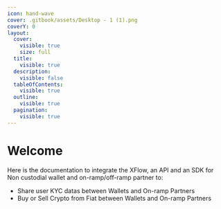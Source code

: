 ```yaml
---
icon: hand-wave
cover: .gitbook/assets/Desktop - 1 (1).png
coverY: 0
layout:
  cover:
    visible: true
    size: full
  title:
    visible: true
  description:
    visible: false
  tableOfContents:
    visible: true
  outline:
    visible: true
  pagination:
    visible: true
---
```


# Welcome

Here is the documentation to integrate the XFlow, an API and an SDK for Non custodial wallet and on-ramp/off-ramp partner to:

* Share user KYC datas between Wallets and On-ramp Partners
* Buy or Sell Crypto from Fiat between Wallets and On-ramp Partners

